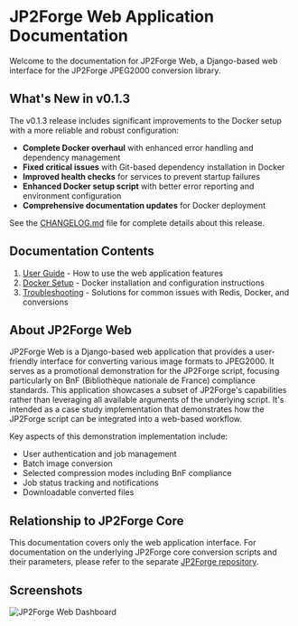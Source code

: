 # JP2Forge Web Application Documentation

Welcome to the documentation for JP2Forge Web, a Django-based web interface for the JP2Forge JPEG2000 conversion library.

## What's New in v0.1.3

The v0.1.3 release includes significant improvements to the Docker setup with a more reliable and robust configuration:

- **Complete Docker overhaul** with enhanced error handling and dependency management
- **Fixed critical issues** with Git-based dependency installation in Docker
- **Improved health checks** for services to prevent startup failures
- **Enhanced Docker setup script** with better error reporting and environment configuration
- **Comprehensive documentation updates** for Docker deployment

See the [CHANGELOG.md](../CHANGELOG.md) file for complete details about this release.

## Documentation Contents

1. [User Guide](user_guide.md) - How to use the web application features
2. [Docker Setup](docker_setup.md) - Docker installation and configuration instructions
3. [Troubleshooting](troubleshooting.md) - Solutions for common issues with Redis, Docker, and conversions

## About JP2Forge Web

JP2Forge Web is a Django-based web application that provides a user-friendly interface for converting various image formats to JPEG2000. It serves as a promotional demonstration for the JP2Forge script, focusing particularly on BnF (Bibliothèque nationale de France) compliance standards. This application showcases a subset of JP2Forge's capabilities rather than leveraging all available arguments of the underlying script. It's intended as a case study implementation that demonstrates how the JP2Forge script can be integrated into a web-based workflow.

Key aspects of this demonstration implementation include:
- User authentication and job management
- Batch image conversion
- Selected compression modes including BnF compliance
- Job status tracking and notifications
- Downloadable converted files

## Relationship to JP2Forge Core

This documentation covers only the web application interface. For documentation on the underlying JP2Forge core conversion scripts and their parameters, please refer to the separate [JP2Forge repository](https://github.com/xy-liao/jp2forge).

## Screenshots

![JP2Forge Web Dashboard](../static/images/dashboard-screenshot.png)